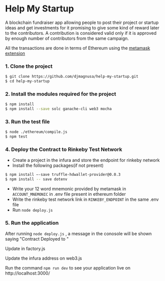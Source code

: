 # Help My Startup

A blockchain fundraiser app allowing people to post their project or startup
ideas and get investments for it promising to give some kind of reward later to
the contributors. A contribution is considered valid only if it is approved by enough 
number of contributors from the same campaign.

All the transactions are done in terms of Ethereum using the [metamask extension](https://chrome.google.com/webstore/detail/metamask/nkbihfbeogaeaoehlefnkodbefgpgknn?hl=en)

### 1. Clone the project 

```sh
$ git clone https://github.com/djmagnusa/help-my-startup.git
$ cd help-my-startup
```
### 2. Install the modules required for the project 

```sh
$ npm install
$ npm install --save solc ganache-cli web3 mocha
```

### 3. Run the test file 

```sh
$ node ./ethereum/compile.js
$ npm test
```

### 4. Deploy the Contract to Rinkeby Test Network
 - Create a project in the infura and store the endpoint for rinkeby network
 - Install the following packages(if not present)

 ```sh
$ npm install –-save truffle-hdwallet-provider@0.0.3
$ npm install -- save dotenv
```
 - Write your 12 word mnemonic provided by metamask in ```ACCOUNT_MNEMONIC``` in .env file present in ethereum folder
 - Write the rinkeby test network link in ```RINKEBY_ENDPOINT``` in the same .env file
 - Run ```node deploy.js``` 

 ### 5. Run the application
 After running ```node deploy.js``` , a message in the conosole will be shown saying "Contract Deployed to <yourCampaignAddress>"
 
 Update <yourCampaignAddress> in factory.js 
 
 Update the infura address on web3.js
 
 Run the command ```npm run dev``` to see your application live on http://localhost:3000/ 
 

 
